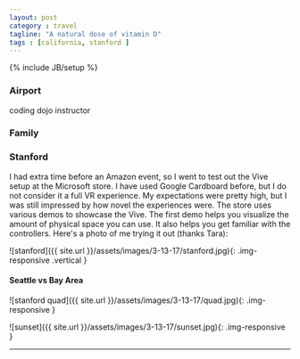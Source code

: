 ```yaml
---
layout: post
category : travel
tagline: "A natural dose of vitamin D"
tags : [california, stanford ]
---
```

{% include JB/setup %}

### Airport

coding dojo instructor

### Family



### Stanford

I had extra time before an Amazon event, so I went to test out the Vive setup at the Microsoft store. I have used Google Cardboard before, but I do not consider it a full VR experience. My expectations were pretty high, but I was still impressed by how novel the experiences were. The store uses various demos to showcase the Vive. The first demo helps you visualize the amount of physical space you can use. It also helps you get familiar with the controllers. Here's a photo of me trying it out (thanks Tara):

![stanford]({{ site.url }}/assets/images/3-13-17/stanford.jpg){: .img-responsive .vertical }

#### Seattle vs Bay Area

![stanford quad]({{ site.url }}/assets/images/3-13-17/quad.jpg){: .img-responsive }

![sunset]({{ site.url }}/assets/images/3-13-17/sunset.jpg){: .img-responsive }


---
